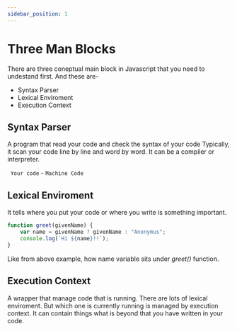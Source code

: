 ```yaml
---
sidebar_position: 1
---
```


# Three Man Blocks

There are three coneptual main block in Javascript that you need to undestand first. And these are-

-   Syntax Parser
-   Lexical Enviroment
-   Execution Context

## Syntax Parser

A program that read your code and check the syntax of your code
Typically, it scan your code line by line and word by word. It can be a compiler or interpreter.

` Your code` - `Machine Code`

## Lexical Enviroment

It tells where you put your code or where you write is something important.

```js
function greet(givenName) {
	var name = givenName ? givenName : "Anonymus";
	console.log(`Hi ${name}!!`);
}
```

Like from above example, how name variable sits under _greet()_ function.

## Execution Context

A wrapper that manage code that is running.
There are lots of lexical enviroment. But which one is currently running is managed by execution context. It can contain things what is beyond that you have written in your code.
